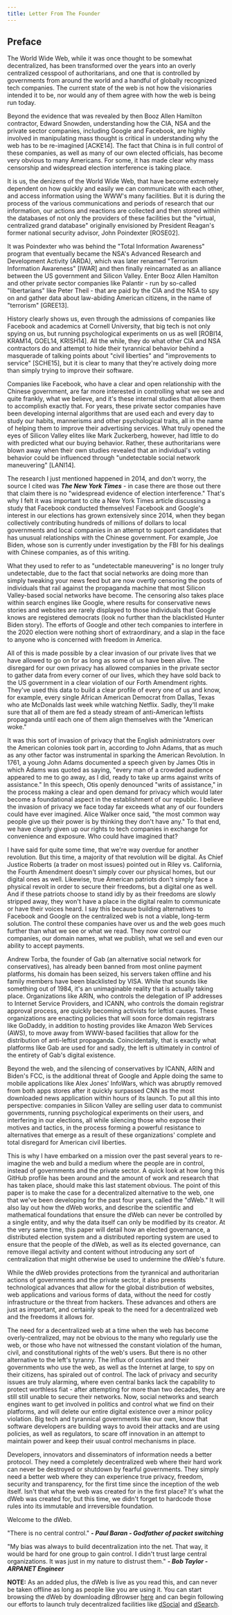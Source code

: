 ```yaml
---
title: Letter From The Founder
---
```




## Preface
The World Wide Web, while it was once thought to be somewhat decentralized, has been transformed over the years into an overly centralized cesspool of authoritarians, and one that is controlled by governments from around the world and a handful of globally recognized tech companies. The current state of the web is not how the visionaries intended it to be, nor would any of them agree with how the web is being run today.

Beyond the evidence that was revealed by then Booz Allen Hamilton contractor, Edward Snowden, understanding how the CIA, NSA and the private sector companies, including Google and Facebook, are highly involved in manipulating mass thought is critical in understanding why the web has to be re-imagined [ACKE14]. The fact that China is in full control of these companies, as well as many of our own elected officials, has become very obvious to many Americans. For some, it has made clear why mass censorship and widespread election interference is taking place.

It is us, the denizens of the World Wide Web, that have become extremely dependent on how quickly and easily we can communicate with each other, and access information using the WWW's many facilities. But it is during the process of the various communications and periods of research that our information, our actions and reactions are collected and then stored within the databases of not only the providers of these facilities but the "virtual, centralized grand database" originally envisioned by President Reagan's former national security advisor, John Poindexter [ROSE02].

It was Poindexter who was behind the "Total Information Awareness" program that eventually became the NSA's Advanced Research and Development Activity (ARDA), which was later renamed "Terrorism Information Awareness" [IWAR] and then finally reincarnated as an alliance between the US government and Silicon Valley. Enter Booz Allen Hamilton and other private sector companies like Palantir - run by so-called "libertarians" like Peter Theil - that are paid by the CIA and the NSA to spy on and gather data about law-abiding American citizens, in the name of "terrorism" [GREE13].

History clearly shows us, even through the admissions of companies like Facebook and academics at Cornell University, that big tech is not only spying on us, but running psychological experiments on us as well [ROBI14, KRAM14, GOEL14, KRISH14]. All the while, they do what other CIA and NSA contractors do and attempt to hide their tyrannical behavior behind a masquerade of talking points about "civil liberties" and "improvements to service" [SCHE15], but it is clear to many that they're actively doing more than simply trying to improve their software.

Companies like Facebook, who have a clear and open relationship with the Chinese government, are far more interested in controlling what we see and quite frankly, what we believe, and it's these internal studies that allow them to accomplish exactly that. For years, these private sector companies have been developing internal algorithms that are used each and every day to study our habits, mannerisms and other psychological traits, all in the name of helping them to improve their advertising services. What truly opened the eyes of Silicon Valley elites like Mark Zuckerberg, however, had little to do with predicted what our buying behavior. Rather, these authoritarians were blown away when their own studies revealed that an individual's voting behavior could be influenced through "undetectable social network maneuvering" [LANI14].

The research I just mentioned happened in 2014, and don't worry, the source I cited was ***The New York Times*** - in case there are those out there that claim there is no "widespread evidence of election interference." That's why I felt it was important to cite a New York Times article discussing a study that Facebook conducted themselves! Facebook and Google's interest in our elections has grown extensively since 2014, when they began collectively contributing hundreds of millions of dollars to local governments and local companies in an attempt to support candidates that has unusual relationships with the Chinese government. For example, Joe Biden, whose son is currently under investigation by the FBI for his dealings with Chinese companies, as of this writing.

What they used to refer to as "undetectable maneuvering" is no longer truly undetectable, due to the fact that social networks are doing more than simply tweaking your news feed but are now overtly censoring the posts of individuals that rail against the propaganda machine that most Silicon Valley-based social networks have become. The censoring also takes place within search engines like Google, where results for conservative news stories and websites are rarely displayed to those individuals that Google knows are registered democrats (look no further than the blacklisted Hunter Biden story). The efforts of Google and other tech companies to interfere in the 2020 election were nothing short of extraordinary, and a slap in the face to anyone who is concerned with freedom in America.

All of this is made possible by a clear invasion of our private lives that we have allowed to go on for as long as some of us have been alive. The disregard for our own privacy has allowed companies in the private sector to gather data from every corner of our lives, which they have sold back to the US government in a clear violation of our Forth Amendment rights. They've used this data to build a clear profile of every one of us and know, for example, every single African American Democrat from Dallas, Texas who ate McDonalds last week while watching Netflix. Sadly, they'll make sure that all of them are fed a steady stream of anti-American leftists propaganda until each one of them align themselves with the "American woke."

It was this sort of invasion of privacy that the English administrators over the American colonies took part in, according to John Adams, that as much as any other factor was instrumental in sparking the American Revolution. In 1761, a young John Adams documented a speech given by James Otis in which Adams was quoted as saying, "every man of a crowded audience appeared to me to go away, as I did, ready to take up arms against writs of assistance." In this speech, Otis openly denounced "writs of assistance," in the process making a clear and open demand for privacy which would later become a foundational aspect in the establishment of our republic. I believe the invasion of privacy we face today far exceeds what any of our founders could have ever imagined. Alice Walker once said, "the most common way people give up their power is by thinking they don't have any." To that end, we have clearly given up our rights to tech companies in exchange for convenience and exposure. Who could have imagined that?

I have said for quite some time, that we're way overdue for another revolution. But this time, a majority of that revolution will be digital. As Chief Justice Roberts (a trader on most issues) pointed out in Riley vs. California, the Fourth Amendment doesn't simply cover our physical homes, but our digital ones as well. Likewise, true American patriots don't simply face a physical revolt in order to secure their freedoms, but a digital one as well. And if these patriots choose to stand idly by as their freedoms are slowly stripped away, they won't have a place in the digital realm to communicate or have their voices heard. I say this because building alternatives to Facebook and Google on the centralized web is not a viable, long-term solution. The control these companies have over us and the web goes much further than what we see or what we read. They now control our companies, our domain names, what we publish, what we sell and even our ability to accept payments.

Andrew Torba, the founder of Gab (an alternative social network for conservatives), has already been banned from most online payment platforms, his domain has been seized, his servers taken offline and his family members have been blacklisted by VISA. While that sounds like something out of 1984, it's an unimaginable reality that is actually taking place. Organizations like ARIN, who controls the delegation of IP addresses to Internet Service Providers, and ICANN, who controls the domain registrar approval process, are quickly becoming activists for leftist causes. These organizations are enacting policies that will soon force domain registrars like GoDaddy, in addition to hosting provides like Amazon Web Services (AWS), to move away from WWW-based facilities that allow for the distribution of anti-leftist propaganda. Coincidentally, that is exactly what platforms like Gab are used for and sadly, the left is ultimately in control of the entirety of Gab's digital existence.

Beyond the web, and the silencing of conservatives by ICANN, ARIN and Biden's FCC, is the additional threat of Google and Apple doing the same to mobile applications like Alex Jones' InfoWars, which was abruptly removed from both apps stores after it quickly surpassed CNN as the most downloaded news application within hours of its launch. To put all this into perspective: companies in Silicon Valley are selling user data to communist governments, running psychological experiments on their users, and interfering in our elections, all while silencing those who expose their motives and tactics, in the process forming a powerful resistance to alternatives that emerge as a result of these organizations' complete and total disregard for American civil liberties.

This is why I have embarked on a mission over the past several years to re-imagine the web and build a medium where the people are in control, instead of governments and the private sector. A quick look at how long this GitHub profile has been around and the amount of work and research that has taken place, should make this last statement obvious. The point of this paper is to make the case for a decentralized alternative to the web, one that we've been developing for the past four years, called the "dWeb." It will also lay out how the dWeb works, and describe the scientific and mathematical foundations that ensure the dWeb can never be controlled by a single entity, and why the data itself can only be modified by its creator. At the very same time, this paper will detail how an elected governance, a distributed election system and a distributed reporting system are used to ensure that the people of the dWeb, as well as its elected governance, can remove illegal activity and content without introducing any sort of centralization that might otherwise be used to undermine the dWeb's future.

While the dWeb provides protections from the tyrannical and authoritarian actions of governments and the private sector, it also presents technological advances that allow for the global distribution of websites, web applications and various forms of data, without the need for costly infrastructure or the threat from hackers. These advances and others are just as important, and certainly speak to the need for a decentralized web and the freedoms it allows for.

The need for a decentralized web at a time when the web has become overly-centralized, may not be obvious to the many who regularly use the web, or those who have not witnessed the constant violation of the human, civil, and constitutional rights of the web's users. But there is no other alternative to the left's tyranny. The influx of countries and their governments who use the web, as well as the Internet at large, to spy on their citizens, has spiraled out of control. The lack of privacy and security issues are truly alarming, where even central banks lack the capability to protect worthless fiat - after attempting for more than two decades, they are still still unable to secure their networks. Now, social networks and search engines want to get involved in politics and control what we find on their platforms, and will delete our entire digital existence over a minor policy violation. Big tech and tyrannical governments like our own, know that software developers are building ways to avoid their attacks and are using policies, as well as regulators, to scare off innovation in an attempt to maintain power and keep their usual control mechanisms in place.

Developers, innovators and disseminators of information needs a better protocol. They need a completely decentralized web where their hard work can never be destroyed or shutdown by fearful governments. They simply need a better web where they can experience true privacy, freedom, security and transparency, for the first time since the inception of the web itself. Isn't that what the web was created for in the first place? It's what the dWeb was created for, but this time, we didn't forget to hardcode those rules into its immutable and irreversible foundation.

Welcome to the dWeb.

"There is no central control."
***- Paul Baran - Godfather of packet switching***

"My bias was always to build decentralization into the net. That way, it would be hard for one group to gain control. I didn't trust large central organizations. It was just in my nature to distrust them."
***- Bob Taylor - ARPANET Engineer***

**NOTE:**
As an added plus, the dWeb is live as you read this, and can never be taken offline as long as people like you are using it. You can start browsing the dWeb by downloading dBrowser [here](http://dbrowser.com) and can begin following our efforts to launch truly decentralized facilities like [dSocial](https://github.com/peepsx/dsocial-whitepaper) and [dSearch](https://peepsx.com/dsearch).